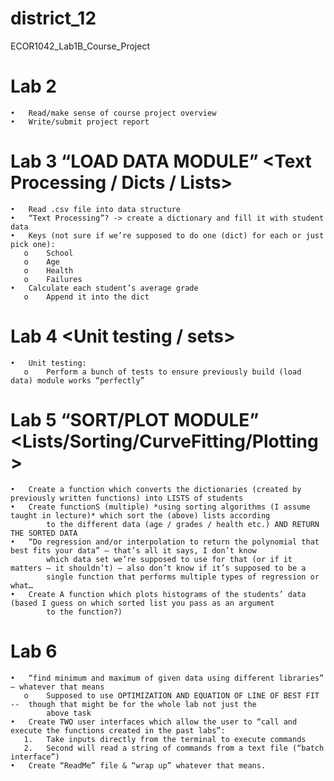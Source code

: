 # district_12
ECOR1042_Lab1B_Course_Project

# Lab 2
    •	Read/make sense of course project overview
    •	Write/submit project report

# Lab 3 “LOAD DATA MODULE” <Text Processing / Dicts / Lists>
    •	Read .csv file into data structure
    •	“Text Processing”? -> create a dictionary and fill it with student data
    •	Keys (not sure if we’re supposed to do one (dict) for each or just pick one):
       o	School
       o	Age
       o	Health
       o	Failures
    •	Calculate each student’s average grade
       o	Append it into the dict
   
# Lab 4 <Unit testing / sets>
    •	Unit testing:
       o	Perform a bunch of tests to ensure previously build (load data) module works “perfectly”

# Lab 5 “SORT/PLOT MODULE” <Lists/Sorting/CurveFitting/Plotting>
    •	Create a function which converts the dictionaries (created by previously written functions) into LISTS of students
    •	Create functionS (multiple) *using sorting algorithms (I assume taught in lecture)* which sort the (above) lists according
            to the different data (age / grades / health etc.) AND RETURN THE SORTED DATA
    •	“Do regression and/or interpolation to return the polynomial that best fits your data” – that’s all it says, I don’t know
            which data set we’re supposed to use for that (or if it matters – it shouldn’t) – also don’t know if it’s supposed to be a
            single function that performs multiple types of regression or what…
    •	Create A function which plots histograms of the students’ data (based I guess on which sorted list you pass as an argument
            to the function?)

# Lab 6
    •	“find minimum and maximum of given data using different libraries” – whatever that means
       o	Supposed to use OPTIMIZATION AND EQUATION OF LINE OF BEST FIT --  though that might be for the whole lab not just the
            above task
    •	Create TWO user interfaces which allow the user to “call and execute the functions created in the past labs”:
       1.	Take inputs directly from the terminal to execute commands
       2.	Second will read a string of commands from a text file (“batch interface”)
    •	Create “ReadMe” file & “wrap up” whatever that means.
